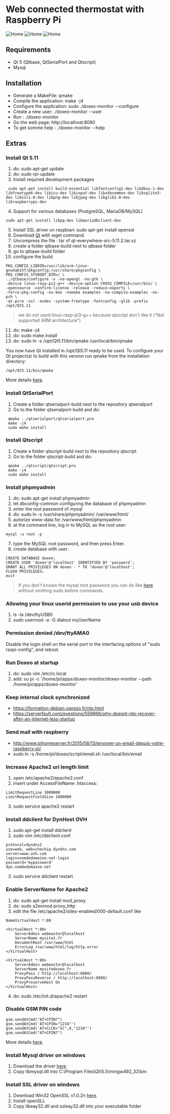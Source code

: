 # Web connected thermostat with Raspberry Pi

![Home](/pictures/web_presentation.png)
![Home](/pictures/android_presentation2.png)
![Home](/pictures/android_presentation.png)

## Requirements

* Qt 5 (Qtbase, QtSerialPort and Qtscript)
* Mysql

## Installation

* Generate a MakeFile: qmake
* Compile the application: make -j4
* Configure the application: sudo ./doxeo-monitor --configure
* Create a new user: ./doxeo-monitor --user
* Run : ./doxeo-monitor
* Go the web page: http://localhost:8080
* To get somme help : ./doxeo-monitor --help

## Extras

### Install Qt 5.11
 1. do: sudo apt-get update
 2. do: sudo rpi-update
 3. Install required development packages
```
 sudo apt-get install build-essential libfontconfig1-dev libdbus-1-dev libfreetype6-dev libicu-dev libinput-dev libxkbcommon-dev libsqlite3-dev libssl1.0-dev libpng-dev libjpeg-dev libglib2.0-dev libraspberrypi-dev
```
 4. Support for various databases (PostgreSQL, MariaDB/MySQL)
```
sudo apt-get install libpq-dev libmariadbclient-dev
```
 5. Install SSL driver on raspbian: sudo apt-get install openssl
 6. Download [Qt](http://download.qt.io/archive/qt/5.11/5.11.2/single/qt-everywhere-src-5.11.2.tar.xz) with wget command.
 7. Uncompress the file : tar xf qt-everywhere-src-5.11.2.tar.xz
 8. create a folder qtbase-build next to qtbase folder
 9. go to qtbase-build folder
 10. configure the build
```
PKG_CONFIG_LIBDIR=/usr/lib/arm-linux-gnueabihf/pkgconfig:/usr/share/pkgconfig \
PKG_CONFIG_SYSROOT_DIR=/ \
../qtbase/configure -v -no-opengl -no-gtk \
-device linux-rasp-pi2-g++ -device-option CROSS_COMPILE=/usr/bin/ \
-opensource -confirm-license -release -reduce-exports \
-force-pkg-config -no-kms -nomake examples -no-compile-examples -no-pch \
-qt-pcre -ssl -evdev -system-freetype -fontconfig -glib -prefix /opt/Qt5.11
```
> we do not used linux-rasp-pi3-g++ because qtscript don't like it ("Not supported ARM architecture")
 11. do: make -j4
 12. do: sudo make install
 13. do: sudo ln -s /opt/Qt5.11/bin/qmake /usr/local/bin/qmake

You now have Qt installed in /opt/Qt5.11 ready to be used. To configure your Qt project(s) to build with this version run qmake from the installation directory:
```
/opt/Qt5.11/bin/qmake
```
More details [here](http://www.tal.org/tutorials/building-qt-510-raspberry-pi-debian-stretch).
 
### Install QtSerialPort

 1. Create a folder qtserialport-build next to the repository qtserialport
 2. Go to the folder qtserialport-build and do:
```
 qmake ../qtserialport/qtserialport.pro
 make -j4
 sudo make install
```
 
### Install Qtscript

 1. Create a folder qtscript-build next to the repository qtscript
 2. Go to the folder qtscript-build and do:
```
 qmake ../qtscript/qtscript.pro
 make -j4
 sudo make install
```

### Install phpmyadmin

 1. do: sudo apt-get install phpmyadmin
 2. let dbconfig-common configuring the database of phpmyadmin
 3. enter the root password of mysql
 4. do: sudo ln -s /usr/share/phpmyadmin/ /var/www/html/
 5. autorize www-data for /var/www/html/phpmyadmin
 6. at the command line, log in to MySQL as the root user:
```
mysql -u root -p
```
 7. type the MySQL root password, and then press Enter.
 8. create database with user:
```
CREATE DATABASE doxeo;
CREATE USER 'doxeo'@'localhost' IDENTIFIED BY 'password';
GRANT ALL PRIVILEGES ON doxeo . * TO 'doxeo'@'localhost';
FLUSH PRIVILEGES;
exit
```
> If you don't known the mysql root password you can do like [here](https://www.domo-blog.fr/comment-modifier-le-mot-de-passe-mysql-root-de-jeedom/) without omitting sudo before commands.
 
### Allowing your linux userid permission to use your usb device

 1. ls -la /dev/ttyUSB0
 2. sudo usermod -a -G dialout myUserName
 
### Permission denied /dev/ttyAMA0

Disable the login shell on the serial port in the interfacing options of "sudo raspi-config", and reboot.
 
### Run Doxeo at startup

 1. do: sudo vim /etc/rc.local
 2. add: su pi -c '/home/pi/apps/doxeo-monitor/doxeo-monitor --path /home/pi/apps/doxeo-monitor'
 
### Keep internal clock synchronized

* https://formation-debian.viarezo.fr/ntp.html
* https://serverfault.com/questions/559666/why-doesnt-ntp-recover-after-an-internet-less-startup
 
### Send mail with raspberry

* http://www.pihomeserver.fr/2015/08/13/envoyer-un-email-depuis-votre-raspberry-pi/
* sudo ln -s /home/pi/doxeo/script/email.sh /usr/local/bin/email

### Increase Apache2 uri length limit

1. open /etc/apache2/apache2.conf
2. insert under AccessFileName .htaccess:
```
LimitRequestLine 1000000
LimitRequestFieldSize 1000000
```
3. sudo service apache2 restart

### Install ddclient for DynHost OVH

1. sudo apt-get install ddclient
2. sudo vim /etc/ddclient.conf
```
protocol=dyndns2
use=web, web=checkip.dyndns.com
server=www.ovh.com
login=nomdedomaine.net-login
password='mypassword'
dyn.nomdedomaine.net
```
3. sudo service ddclient restart

### Enable ServerName for Apache2

1. do: sudo apt-get install mod_proxy
2. do: sudo a2enmod proxy_http
3. edit the file /etc/apache2/sites-enabled/000-default.conf like
```
NameVirtualHost *:80

<VirtualHost *:80>
    ServerAdmin webmaster@localhost
    ServerName mysite1.fr
    DocumentRoot /var/www/html
    ErrorLog /var/www/html/log/http.error
</VirtualHost>

<VirtualHost *:80>
    ServerAdmin webmaster@localhost
    ServerName mysitedoxeo.fr
    ProxyPass / http://localhost:8080/
    ProxyPassReverse / http://localhost:8080/
    ProxyPreserveHost On
</VirtualHost>
```
4. do: sudo /etc/init.d/apache2 restart

### Disable GSM PIN code
 
```
gsm.sendAtCmd("AT+CPIN?")
gsm.sendAtCmd('AT+CPIN="1234"')
gsm.sendAtCmd('AT+CLCK="SC",0,"1234"')
gsm.sendAtCmd("AT+CPIN?")
```
 
More details [here](http://dostmuhammad.com/blog/disable-pin-code-using-gsm-modem-at-commands/).

### Install Mysql driver on windows

 1. Download the driver [here](https://dev.mysql.com/downloads/connector/c/).
 2. Copy libmysql.dll into C:\Program Files\Qt\5.5\mingw492_32\bin
 
### Install SSL driver on windows

 1. Download Win32 OpenSSL v1.0.2n [here](http://slproweb.com/products/Win32OpenSSL.html).
 2. Install openSLL
 2. Copy libeay32.dll and ssleay32.dll into your executable folder

